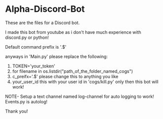 # Alpha-Discord-Bot

These are the files for a Discord bot.

I made this bot from youtube as i don't have much experience with discord.py or python!

Default command prefix is '.$'

anyways in 'Main.py' please replace the following:
1. TOKEN='your_token'
2. for filename in os.listdir("path_of_the_folder_named_cogs")
3. c_preifx='.$' please change this to anything you like
4. your_user_id this with your user id in 'cogs/kill.py'
only then this bot will work!

NOTE-
Setup a text channel named log-channel for auto logging to work!
Events.py is autolog!

Thank you!
